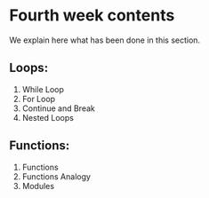 #  Fourth week contents

We explain here what has been done in this section.

## Loops:

1. While Loop
2. For Loop
3. Continue and Break
4. Nested Loops

## Functions:

1. Functions
2. Functions Analogy
3. Modules